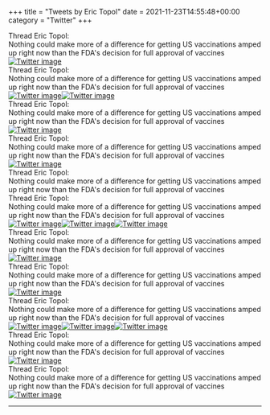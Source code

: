 +++
title = "Tweets by Eric Topol" 
date = 2021-11-23T14:55:48+00:00
category = "Twitter"
+++
<div class="tweet"> 
<div class="profile"> 
Thread Eric Topol: 
</div> 
<div class="tweet-content">Nothing could make more of a difference for getting US vaccinations amped up right now than the FDA's decision for full approval of vaccines</div></div><a href="FE4vkRvWUB0iqrs.jpg"  ><img src="FE4vkRvWUB0iqrs.jpg" alt="Twitter image" ></img></a><div class="tweet"> 
<div class="profile"> 
Thread Eric Topol: 
</div> 
<div class="tweet-content">Nothing could make more of a difference for getting US vaccinations amped up right now than the FDA's decision for full approval of vaccines</div></div><a href="FE4zaxmXEBIC-VL.jpg"  ><img src="FE4zaxmXEBIC-VL.jpg" alt="Twitter image" ></img></a><a href="FE4zcxBXIAYj02k.jpg"  ><img src="FE4zcxBXIAYj02k.jpg" alt="Twitter image" ></img></a><div class="tweet"> 
<div class="profile"> 
Thread Eric Topol: 
</div> 
<div class="tweet-content">Nothing could make more of a difference for getting US vaccinations amped up right now than the FDA's decision for full approval of vaccines</div></div><a href="FE5Ez4SVkAA4Wun.jpg"  ><img src="FE5Ez4SVkAA4Wun.jpg" alt="Twitter image" ></img></a><div class="tweet"> 
<div class="profile"> 
Thread Eric Topol: 
</div> 
<div class="tweet-content">Nothing could make more of a difference for getting US vaccinations amped up right now than the FDA's decision for full approval of vaccines</div></div><a href="FE5HACvVgAIZPHw.jpg"  ><img src="FE5HACvVgAIZPHw.jpg" alt="Twitter image" ></img></a><div class="tweet"> 
<div class="profile"> 
Thread Eric Topol: 
</div> 
<div class="tweet-content">Nothing could make more of a difference for getting US vaccinations amped up right now than the FDA's decision for full approval of vaccines</div></div><div class="tweet"> 
<div class="profile"> 
Thread Eric Topol: 
</div> 
<div class="tweet-content">Nothing could make more of a difference for getting US vaccinations amped up right now than the FDA's decision for full approval of vaccines</div></div><a href="FE5qpYFVIAQEh1V.jpg"  ><img src="FE5qpYFVIAQEh1V.jpg" alt="Twitter image" ></img></a><a href="FE5qrR-UcAI94NT.jpg"  ><img src="FE5qrR-UcAI94NT.jpg" alt="Twitter image" ></img></a><a href="FE5qsq_VEAApM8f.jpg"  ><img src="FE5qsq_VEAApM8f.jpg" alt="Twitter image" ></img></a><div class="tweet"> 
<div class="profile"> 
Thread Eric Topol: 
</div> 
<div class="tweet-content">Nothing could make more of a difference for getting US vaccinations amped up right now than the FDA's decision for full approval of vaccines</div></div><a href="FE5sgLHVEAUXVyK.jpg"  ><img src="FE5sgLHVEAUXVyK.jpg" alt="Twitter image" ></img></a><div class="tweet"> 
<div class="profile"> 
Thread Eric Topol: 
</div> 
<div class="tweet-content">Nothing could make more of a difference for getting US vaccinations amped up right now than the FDA's decision for full approval of vaccines</div></div><a href="FE6Ne9fUUAQBuVO.jpg"  ><img src="FE6Ne9fUUAQBuVO.jpg" alt="Twitter image" ></img></a><div class="tweet"> 
<div class="profile"> 
Thread Eric Topol: 
</div> 
<div class="tweet-content">Nothing could make more of a difference for getting US vaccinations amped up right now than the FDA's decision for full approval of vaccines</div></div><a href="FE6RNk9VkAE2TyX.jpg"  ><img src="FE6RNk9VkAE2TyX.jpg" alt="Twitter image" ></img></a><a href="FE6RO6hVIAITf0u.jpg"  ><img src="FE6RO6hVIAITf0u.jpg" alt="Twitter image" ></img></a><a href="FE6RQn9UUAM4DAE.jpg"  ><img src="FE6RQn9UUAM4DAE.jpg" alt="Twitter image" ></img></a><div class="tweet"> 
<div class="profile"> 
Thread Eric Topol: 
</div> 
<div class="tweet-content">Nothing could make more of a difference for getting US vaccinations amped up right now than the FDA's decision for full approval of vaccines</div></div><a href="FE6tn-HVgAAyOdA.jpg"  ><img src="FE6tn-HVgAAyOdA.jpg" alt="Twitter image" ></img></a><div class="tweet"> 
<div class="profile"> 
Thread Eric Topol: 
</div> 
<div class="tweet-content">Nothing could make more of a difference for getting US vaccinations amped up right now than the FDA's decision for full approval of vaccines</div></div><a href="FE7NK89VQAQYV9j.jpg"  ><img src="FE7NK89VQAQYV9j.jpg" alt="Twitter image" ></img></a>

---
